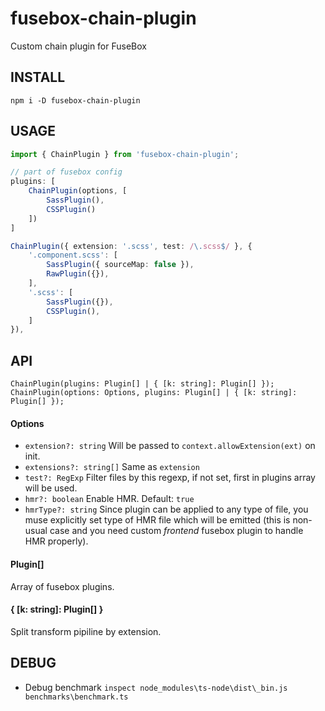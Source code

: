 # fusebox-chain-plugin
Custom chain plugin for FuseBox

INSTALL
---
```
npm i -D fusebox-chain-plugin
```

USAGE
---
```ts
import { ChainPlugin } from 'fusebox-chain-plugin';
```
```ts
// part of fusebox config
plugins: [
	ChainPlugin(options, [
		SassPlugin(),
		CSSPlugin()
	])
]
```
```ts
ChainPlugin({ extension: '.scss', test: /\.scss$/ }, {
    '.component.scss': [
        SassPlugin({ sourceMap: false }),
        RawPlugin({}),
    ],
    '.scss': [
        SassPlugin({}),
        CSSPlugin(),
    ]
}),
```

API
---
```
ChainPlugin(plugins: Plugin[] | { [k: string]: Plugin[] });
ChainPlugin(options: Options, plugins: Plugin[] | { [k: string]: Plugin[] });
```
#### Options
* `extension?: string`
	Will be passed to `context.allowExtension(ext)` on init.
* `extensions?: string[]`
	Same as `extension`
* `test?: RegExp`
	Filter files by this regexp, if not set, first in plugins array will be used.
* `hmr?: boolean`
	Enable HMR.
	Default: `true`
* `hmrType?: string`
	Since plugin can be applied to any type of file, you muse explicitly set type of HMR file
	which will be emitted (this is non-usual case and you need custom *frontend* fusebox plugin
	to handle HMR properly).

#### Plugin[]
Array of fusebox plugins.

#### { [k: string]: Plugin[] }
Split transform pipiline by extension.

DEBUG
---
* Debug benchmark `inspect node_modules\ts-node\dist\_bin.js benchmarks\benchmark.ts`
